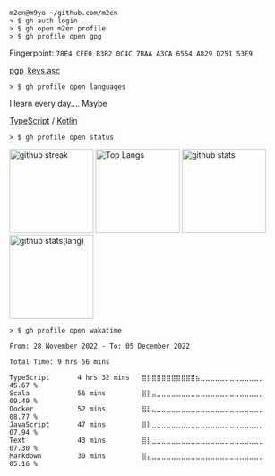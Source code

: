 ```shell
m2en@m9yo ~/github.com/m2en
> $ gh auth login
> $ gh open m2en profile
> $ gh profile open gpg
```

Fingerpoint: `78E4 CFE0 B3B2 0C4C 7BAA A3CA 6554 A829 D251 53F9`

[pgp_keys.asc](https://keybase.io/m2en/pgp_keys.asc?fingerprint=78e4cfe0b3b20c4c7baaa3ca6554a829d25153f9)

```shell
> $ gh profile open languages
```

I learn every day.... Maybe

[TypeScript](https://www.typescriptlang.org/) / [Kotlin](https://kotlinlang.org/)

```shell
> $ gh profile open status
```

<img alt="github streak" height="150px" src="https://github-readme-streak-stats.herokuapp.com/?user=m2en" />

<img alt="Top Langs" height="150px" src="https://github-readme-stats.vercel.app/api?username=m2en&show_icons=true&count_private=true&theme=material-palenight" />
<img alt="github stats" height="150px" src="https://github-readme-stats.vercel.app/api/top-langs/?username=m2en&layout=compact&theme=material-palenight" />
<img alt="github stats(lang)" height="150px" src="https://github-profile-trophy.vercel.app/?username=m2en&theme=dracula&row=1&column=8&exclude_repo=dotfiles&hide=Shell" />

```shell
> $ gh profile open wakatime
```

<!--自動更新です。週末に行こなわれます。手動更新するにはActionsページから `Runs workflows` を選んでください。: https://github.com/m2en/m2en/actions/workflows/wakatime.yml -->

<!--START_SECTION:waka-->

```text
From: 28 November 2022 - To: 05 December 2022

Total Time: 9 hrs 56 mins

TypeScript       4 hrs 32 mins   ⣿⣿⣿⣿⣿⣿⣿⣿⣿⣿⣿⣦⣀⣀⣀⣀⣀⣀⣀⣀⣀⣀⣀⣀⣀   45.67 %
Scala            56 mins         ⣿⣿⣤⣀⣀⣀⣀⣀⣀⣀⣀⣀⣀⣀⣀⣀⣀⣀⣀⣀⣀⣀⣀⣀⣀   09.49 %
Docker           52 mins         ⣿⣿⣄⣀⣀⣀⣀⣀⣀⣀⣀⣀⣀⣀⣀⣀⣀⣀⣀⣀⣀⣀⣀⣀⣀   08.77 %
JavaScript       47 mins         ⣿⣿⣀⣀⣀⣀⣀⣀⣀⣀⣀⣀⣀⣀⣀⣀⣀⣀⣀⣀⣀⣀⣀⣀⣀   07.94 %
Text             43 mins         ⣿⣷⣀⣀⣀⣀⣀⣀⣀⣀⣀⣀⣀⣀⣀⣀⣀⣀⣀⣀⣀⣀⣀⣀⣀   07.30 %
Markdown         30 mins         ⣿⣤⣀⣀⣀⣀⣀⣀⣀⣀⣀⣀⣀⣀⣀⣀⣀⣀⣀⣀⣀⣀⣀⣀⣀   05.16 %
```

<!--END_SECTION:waka-->
